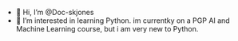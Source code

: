 - 👋 Hi, I’m @Doc-skjones
- 👀 I’m interested in learning Python. im currentky on a PGP AI and Machine Learning course, but i am very new to Python. 

<!---
Doc-skjones/Doc-skjones is a ✨ special ✨ repository because its `README.md` (this file) appears on your GitHub profile.
You can click the Preview link to take a look at your changes.
--->
